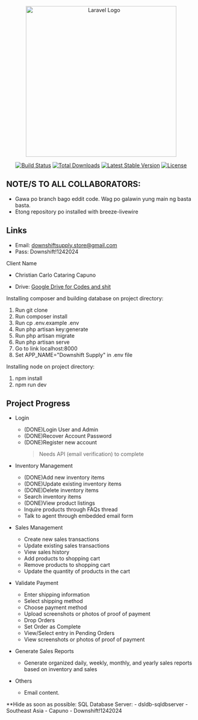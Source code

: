 <p align="center"><a href="https://laravel.com" target="_blank"><img src="https://raw.githubusercontent.com/laravel/art/master/logo-lockup/5%20SVG/2%20CMYK/1%20Full%20Color/laravel-logolockup-cmyk-red.svg" width="400" alt="Laravel Logo"></a></p>

<p align="center">
<a href="https://github.com/laravel/framework/actions"><img src="https://github.com/laravel/framework/workflows/tests/badge.svg" alt="Build Status"></a>
<a href="https://packagist.org/packages/laravel/framework"><img src="https://img.shields.io/packagist/dt/laravel/framework" alt="Total Downloads"></a>
<a href="https://packagist.org/packages/laravel/framework"><img src="https://img.shields.io/packagist/v/laravel/framework" alt="Latest Stable Version"></a>
<a href="https://packagist.org/packages/laravel/framework"><img src="https://img.shields.io/packagist/l/laravel/framework" alt="License"></a>
</p>

## NOTE/S TO ALL COLLABORATORS: 
- Gawa po branch bago eddit code. Wag po galawin yung main ng basta basta.
- Etong repository po installed with breeze-livewire

## Links
- Email: downshiftsupply.store@gmail.com
- Pass: Downshift!1242024

Client Name
- Christian Carlo Cataring Capuno

- Drive: [Google Drive for Codes and shit](https://drive.google.com/drive/folders/17CFFhPzVXMjAkvNUn-krRIs5I3kboyS4?usp=sharing)

Installing composer and building database on project directory:

1. Run git clone <my-cool-project>
2. Run composer install
3. Run cp .env.example .env
4. Run php artisan key:generate
5. Run php artisan migrate
6. Run php artisan serve
7. Go to link localhost:8000
8. Set APP_NAME="Downshift Supply" in .env file

Installing node on project directory:

1. npm install
2. npm run dev

## Project Progress

- Login
    - (DONE)Login User and Admin
    - (DONE)Recover Account Password
    - (DONE)Register new account
        >Needs API (email verification) to complete
- Inventory Management
    - (DONE)Add new inventory items
    - (DONE)Update existing inventory items
    - (DONE)Delete inventory items
    - Search inventory items
    - (DONE)View product listings
    - Inquire products through FAQs thread
    - Talk to agent through embedded email form
- Sales Management
    - Create new sales transactions
    - Update existing sales transactions
    - View sales history
    - Add products to shopping cart
    - Remove products to shopping cart
    - Update the quantity of products in the cart
- Validate Payment
    - Enter shipping information
    - Select shipping method
    - Choose payment method
    - Upload screenshots or photos of proof of payment
    - Drop Orders
    - Set Order as Complete
    - View/Select entry in Pending Orders
    - View screenshots or photos of proof of payment
- Generate Sales Reports
    - Generate organized daily, weekly, monthly, and yearly sales reports based on inventory and sales


- Others
    - Email content.


**Hide as soon as possible:
SQL Database Server:
    - dsldb-sqldbserver
    - Southeast Asia
    - Capuno
    - Downshift!1242024
